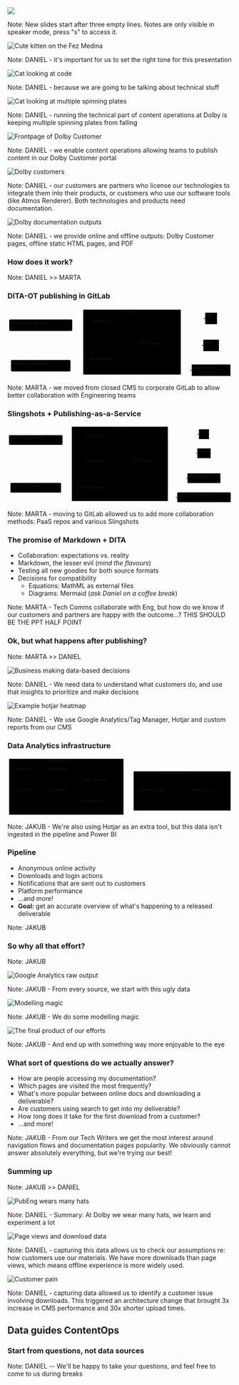 ![](assets/title.svg)

Note:
New slides start after three empty lines.
Notes are only visible in speaker mode, press "s" to access it. 




<img src="assets/kitty.png" alt="Cute kitten on the Fez Medina" style="max-height: 60vh">

Note:
DANIEL - it's important for us to set the right tone for this presentation 




<img src="assets/cat-terminal.png" alt="Cat looking at code" style="max-height: 60vh">

Note:
DANIEL - because we are going to be talking about technical stuff




<img src="assets/cat-plate-spinning.png" alt="Cat looking at multiple spinning plates" style="max-height: 60vh">

Note:
DANIEL - running the technical part of content operations at Dolby is keeping multiple spinning plates from falling




<img src="assets/DBCU.png" alt="Frontpage of Dolby Customer" style="max-height: 60vh">

Note:
DANIEL - we enable content operations allowing teams to publish content in our Dolby Customer portal




<img src="assets/customers.png" alt="Dolby customers" style="max-height: 60vh">

Note:
DANIEL - our customers are partners who license our technologies to integrate them into their products, or customers who use our software tools (like Atmos Renderer). Both technologies and products need documentation.




<img src="assets/outputs.png" alt="Dolby documentation outputs" style="max-height: 60vh">

Note:
DANIEL - we provide online and offline outputs: Dolby Customer pages, offline static HTML pages, and PDF




<!-- .slide: data-background="#000000" -->
### How does it work?

Note:
DANIEL >> MARTA




### DITA-OT publishing in GitLab

<svg aria-roledescription="flowchart-v2" role="graphics-document document" viewBox="-8 -8 1023.0263671875 317.57122802734375" style="max-width: 1023.0263671875px;" xmlns:xlink="http://www.w3.org/1999/xlink" xmlns="http://www.w3.org/2000/svg" width="100%" id="mermaid-1685013992981"><style>#mermaid-1685013992981{font-family:"trebuchet ms",verdana,arial,sans-serif;font-size:16px;fill:#000000;}#mermaid-1685013992981 .error-icon{fill:#552222;}#mermaid-1685013992981 .error-text{fill:#552222;stroke:#552222;}#mermaid-1685013992981 .edge-thickness-normal{stroke-width:2px;}#mermaid-1685013992981 .edge-thickness-thick{stroke-width:3.5px;}#mermaid-1685013992981 .edge-pattern-solid{stroke-dasharray:0;}#mermaid-1685013992981 .edge-pattern-dashed{stroke-dasharray:3;}#mermaid-1685013992981 .edge-pattern-dotted{stroke-dasharray:2;}#mermaid-1685013992981 .marker{fill:#666;stroke:#666;}#mermaid-1685013992981 .marker.cross{stroke:#666;}#mermaid-1685013992981 svg{font-family:"trebuchet ms",verdana,arial,sans-serif;font-size:16px;}#mermaid-1685013992981 .label{font-family:"trebuchet ms",verdana,arial,sans-serif;color:#000000;}#mermaid-1685013992981 .cluster-label text{fill:#333;}#mermaid-1685013992981 .cluster-label span{color:#333;}#mermaid-1685013992981 .label text,#mermaid-1685013992981 span{fill:#000000;color:#000000;}#mermaid-1685013992981 .node rect,#mermaid-1685013992981 .node circle,#mermaid-1685013992981 .node ellipse,#mermaid-1685013992981 .node polygon,#mermaid-1685013992981 .node path{fill:#eee;stroke:#999;stroke-width:1px;}#mermaid-1685013992981 .node .label{text-align:center;}#mermaid-1685013992981 .node.clickable{cursor:pointer;}#mermaid-1685013992981 .arrowheadPath{fill:#333333;}#mermaid-1685013992981 .edgePath .path{stroke:#666;stroke-width:2.0px;}#mermaid-1685013992981 .flowchart-link{stroke:#666;fill:none;}#mermaid-1685013992981 .edgeLabel{background-color:white;text-align:center;}#mermaid-1685013992981 .edgeLabel rect{opacity:0.5;background-color:white;fill:white;}#mermaid-1685013992981 .cluster rect{fill:hsl(0, 0%, 98.9215686275%);stroke:#707070;stroke-width:1px;}#mermaid-1685013992981 .cluster text{fill:#333;}#mermaid-1685013992981 .cluster span{color:#333;}#mermaid-1685013992981 div.mermaidTooltip{position:absolute;text-align:center;max-width:200px;padding:2px;font-family:"trebuchet ms",verdana,arial,sans-serif;font-size:12px;background:hsl(-160, 0%, 93.3333333333%);border:1px solid #707070;border-radius:2px;pointer-events:none;z-index:100;}#mermaid-1685013992981 .flowchartTitleText{text-anchor:middle;font-size:18px;fill:#000000;}#mermaid-1685013992981 :root{--mermaid-font-family:"trebuchet ms",verdana,arial,sans-serif;}</style><g><marker orient="auto" markerHeight="12" markerWidth="12" markerUnits="userSpaceOnUse" refY="5" refX="10" viewBox="0 0 12 20" class="marker flowchart" id="flowchart-pointEnd"><path style="stroke-width: 1; stroke-dasharray: 1, 0;" class="arrowMarkerPath" d="M 0 0 L 10 5 L 0 10 z"></path></marker><marker orient="auto" markerHeight="12" markerWidth="12" markerUnits="userSpaceOnUse" refY="5" refX="0" viewBox="0 0 10 10" class="marker flowchart" id="flowchart-pointStart"><path style="stroke-width: 1; stroke-dasharray: 1, 0;" class="arrowMarkerPath" d="M 0 5 L 10 10 L 10 0 z"></path></marker><marker orient="auto" markerHeight="11" markerWidth="11" markerUnits="userSpaceOnUse" refY="5" refX="11" viewBox="0 0 10 10" class="marker flowchart" id="flowchart-circleEnd"><circle style="stroke-width: 1; stroke-dasharray: 1, 0;" class="arrowMarkerPath" r="5" cy="5" cx="5"></circle></marker><marker orient="auto" markerHeight="11" markerWidth="11" markerUnits="userSpaceOnUse" refY="5" refX="-1" viewBox="0 0 10 10" class="marker flowchart" id="flowchart-circleStart"><circle style="stroke-width: 1; stroke-dasharray: 1, 0;" class="arrowMarkerPath" r="5" cy="5" cx="5"></circle></marker><marker orient="auto" markerHeight="11" markerWidth="11" markerUnits="userSpaceOnUse" refY="5.2" refX="12" viewBox="0 0 11 11" class="marker cross flowchart" id="flowchart-crossEnd"><path style="stroke-width: 2; stroke-dasharray: 1, 0;" class="arrowMarkerPath" d="M 1,1 l 9,9 M 10,1 l -9,9"></path></marker><marker orient="auto" markerHeight="11" markerWidth="11" markerUnits="userSpaceOnUse" refY="5.2" refX="-1" viewBox="0 0 11 11" class="marker cross flowchart" id="flowchart-crossStart"><path style="stroke-width: 2; stroke-dasharray: 1, 0;" class="arrowMarkerPath" d="M 1,1 l 9,9 M 10,1 l -9,9"></path></marker><g class="root"><g class="clusters"><g id="GitLab" class="cluster default"><rect height="295.4759979248047" width="444.151611328125" y="0" x="336.68658447265625" ry="0" rx="0" style=""></rect><g transform="translate(525.0362396240234, 0)" class="cluster-label"><foreignObject height="37.190399169921875" width="67.45230102539062"><div xmlns="http://www.w3.org/1999/xhtml" style="display: inline-block; white-space: nowrap;"><span class="nodeLabel">GitLab</span></div></foreignObject></g></g></g><g class="edgePaths"><path marker-end="url(#flowchart-pointEnd)" style="fill:none;" class="edge-thickness-normal edge-pattern-solid flowchart-link LS-oxygen LE-XML" id="L-oxygen-XML-0" d="M286.687,62.58L290.853,62.333C295.02,62.085,303.353,61.59,311.687,61.343C320.02,61.095,328.353,61.095,337.406,61.095C346.458,61.095,356.229,61.095,361.115,61.095L366,61.095"></path><path marker-end="url(#flowchart-pointEnd)" style="fill:none;" class="edge-thickness-normal edge-pattern-solid flowchart-link LS-oxygen LE-MD" id="L-oxygen-MD-0" d="M197.15,97.19L216.24,106.448C235.329,115.706,273.508,134.222,296.764,143.48C320.02,152.738,328.353,152.738,344.917,161.996C361.481,171.254,386.276,189.77,398.673,199.028L411.071,208.286"></path><path marker-end="url(#flowchart-pointEnd)" style="fill:none;" class="edge-thickness-normal edge-pattern-solid flowchart-link LS-vscode LE-MD" id="L-vscode-MD-0" d="M278.797,254.928L284.279,254.928C289.76,254.928,300.723,254.928,310.372,254.928C320.02,254.928,328.353,254.928,336.687,254.145C345.02,253.362,353.353,251.796,357.52,251.013L361.687,250.23"></path><path marker-end="url(#flowchart-pointEnd)" style="fill:none;" class="edge-thickness-normal edge-pattern-solid flowchart-link LS-XML LE-DITA" id="L-XML-DITA-0" d="M526.029,61.095L530.915,61.095C535.8,61.095,545.572,61.095,564.424,73.686C583.277,86.278,611.21,111.46,625.177,124.052L639.144,136.643"></path><path marker-end="url(#flowchart-pointEnd)" style="fill:none;" class="edge-thickness-normal edge-pattern-solid flowchart-link LS-MD LE-DITA" id="L-MD-DITA-0" d="M530.343,234.381L534.51,234.381C538.676,234.381,547.01,234.381,563.123,226.79C579.236,219.198,603.13,204.016,615.077,196.424L627.023,188.833"></path><path marker-end="url(#flowchart-pointEnd)" style="fill:none;" class="edge-thickness-normal edge-pattern-solid flowchart-link LS-DITA LE-PDF" id="L-DITA-PDF-0" d="M692.062,136.643L706.858,120.536C721.654,104.429,751.246,72.214,770.209,56.107C789.172,40,797.505,40,816.035,40C834.566,40,863.294,40,877.657,40L892.021,40"></path><path marker-end="url(#flowchart-pointEnd)" style="fill:none;" class="edge-thickness-normal edge-pattern-solid flowchart-link LS-DITA LE-HTML" id="L-DITA-HTML-0" d="M755.838,162.738L760.005,162.738C764.172,162.738,772.505,162.738,780.838,162.738C789.172,162.738,797.505,162.738,814.596,162.738C831.686,162.738,857.535,162.738,870.459,162.738L883.383,162.738"></path><path marker-end="url(#flowchart-pointEnd)" style="fill:none;" class="edge-thickness-normal edge-pattern-solid flowchart-link LS-DITA LE-DBCU" id="L-DITA-DBCU-0" d="M694.188,188.833L708.63,203.274C723.071,217.714,751.955,246.595,770.563,261.036C789.172,275.476,797.505,275.476,805.838,275.476C814.172,275.476,822.505,275.476,826.672,275.476L830.838,275.476"></path></g><g class="edgeLabels"><g class="edgeLabel"><g transform="translate(0, 0)" class="label"><foreignObject height="0" width="0"><div xmlns="http://www.w3.org/1999/xhtml" style="display: inline-block; white-space: nowrap;"><span class="edgeLabel"></span></div></foreignObject></g></g><g class="edgeLabel"><g transform="translate(0, 0)" class="label"><foreignObject height="0" width="0"><div xmlns="http://www.w3.org/1999/xhtml" style="display: inline-block; white-space: nowrap;"><span class="edgeLabel"></span></div></foreignObject></g></g><g class="edgeLabel"><g transform="translate(0, 0)" class="label"><foreignObject height="0" width="0"><div xmlns="http://www.w3.org/1999/xhtml" style="display: inline-block; white-space: nowrap;"><span class="edgeLabel"></span></div></foreignObject></g></g><g class="edgeLabel"><g transform="translate(0, 0)" class="label"><foreignObject height="0" width="0"><div xmlns="http://www.w3.org/1999/xhtml" style="display: inline-block; white-space: nowrap;"><span class="edgeLabel"></span></div></foreignObject></g></g><g class="edgeLabel"><g transform="translate(0, 0)" class="label"><foreignObject height="0" width="0"><div xmlns="http://www.w3.org/1999/xhtml" style="display: inline-block; white-space: nowrap;"><span class="edgeLabel"></span></div></foreignObject></g></g><g class="edgeLabel"><g transform="translate(0, 0)" class="label"><foreignObject height="0" width="0"><div xmlns="http://www.w3.org/1999/xhtml" style="display: inline-block; white-space: nowrap;"><span class="edgeLabel"></span></div></foreignObject></g></g><g class="edgeLabel"><g transform="translate(0, 0)" class="label"><foreignObject height="0" width="0"><div xmlns="http://www.w3.org/1999/xhtml" style="display: inline-block; white-space: nowrap;"><span class="edgeLabel"></span></div></foreignObject></g></g><g class="edgeLabel"><g transform="translate(0, 0)" class="label"><foreignObject height="0" width="0"><div xmlns="http://www.w3.org/1999/xhtml" style="display: inline-block; white-space: nowrap;"><span class="edgeLabel"></span></div></foreignObject></g></g></g><g class="nodes"><g transform="translate(668.0905151367188, 162.73799896240234)" id="flowchart-DITA-32" class="node default default"><rect height="52.190399169921875" width="175.495361328125" y="-26.095199584960938" x="-87.7476806640625" ry="5" rx="5" style="" class="basic label-container"></rect><g transform="translate(-80.2476806640625, -18.595199584960938)" style="" class="label"><foreignObject height="37.190399169921875" width="160.495361328125"><div xmlns="http://www.w3.org/1999/xhtml" style="display: inline-block; white-space: nowrap;"><span class="nodeLabel">DITA-OT docker</span></div></foreignObject></g></g><g transform="translate(446.01470947265625, 61.09519958496094)" id="flowchart-XML-27" class="node default default"><rect height="52.190399169921875" width="160.02914428710938" y="-26.095199584960938" x="-80.01457214355469" ry="5" rx="5" style="" class="basic label-container"></rect><g transform="translate(-72.51457214355469, -18.595199584960938)" style="" class="label"><foreignObject height="37.190399169921875" width="145.02914428710938"><div xmlns="http://www.w3.org/1999/xhtml" style="display: inline-block; white-space: nowrap;"><span class="nodeLabel">DITA XML files</span></div></foreignObject></g></g><g transform="translate(446.01470947265625, 234.38079833984375)" id="flowchart-MD-28" class="node default default"><rect height="52.190399169921875" width="168.65625" y="-26.095199584960938" x="-84.328125" ry="5" rx="5" style="" class="basic label-container"></rect><g transform="translate(-76.828125, -18.595199584960938)" style="" class="label"><foreignObject height="37.190399169921875" width="153.65625"><div xmlns="http://www.w3.org/1999/xhtml" style="display: inline-block; white-space: nowrap;"><span class="nodeLabel">Markdown files</span></div></foreignObject></g></g><g transform="translate(143.34329223632812, 71.09519958496094)" id="flowchart-oxygen-26" class="node default"><rect height="52.190399169921875" width="286.68658447265625" y="-26.095199584960938" x="-143.34329223632812" ry="5" rx="5" style="" class="basic label-container"></rect><g transform="translate(-135.84329223632812, -18.595199584960938)" style="" class="label"><foreignObject height="37.190399169921875" width="271.68658447265625"><div xmlns="http://www.w3.org/1999/xhtml" style="display: inline-block; white-space: nowrap;"><span class="nodeLabel">Writer: Oxygen XML editor</span></div></foreignObject></g></g><g transform="translate(143.34329223632812, 254.92839813232422)" id="flowchart-vscode-29" class="node default default"><rect height="52.190399169921875" width="270.907470703125" y="-26.095199584960938" x="-135.4537353515625" ry="5" rx="5" style="" class="basic label-container"></rect><g transform="translate(-127.9537353515625, -18.595199584960938)" style="" class="label"><foreignObject height="37.190399169921875" width="255.907470703125"><div xmlns="http://www.w3.org/1999/xhtml" style="display: inline-block; white-space: nowrap;"><span class="nodeLabel">Engineer: VS Code editor</span></div></foreignObject></g></g><g transform="translate(918.9322967529297, 40)" id="flowchart-PDF-36" class="node default default"><rect height="52.190399169921875" width="53.82196044921875" y="-26.095199584960938" x="-26.910980224609375" ry="0" rx="0" style="" class="basic label-container"></rect><g transform="translate(-19.410980224609375, -18.595199584960938)" style="" class="label"><foreignObject height="37.190399169921875" width="38.82196044921875"><div xmlns="http://www.w3.org/1999/xhtml" style="display: inline-block; white-space: nowrap;"><span class="nodeLabel">PDF</span></div></foreignObject></g></g><g transform="translate(918.9322967529297, 162.73799896240234)" id="flowchart-HTML-37" class="node default default"><rect height="52.190399169921875" width="71.0985107421875" y="-26.095199584960938" x="-35.54925537109375" ry="0" rx="0" style="" class="basic label-container"></rect><g transform="translate(-28.04925537109375, -18.595199584960938)" style="" class="label"><foreignObject height="37.190399169921875" width="56.0985107421875"><div xmlns="http://www.w3.org/1999/xhtml" style="display: inline-block; white-space: nowrap;"><span class="nodeLabel">HTML</span></div></foreignObject></g></g><g transform="translate(918.9322967529297, 275.4759979248047)" id="flowchart-DBCU-38" class="node default default"><rect height="52.190399169921875" width="176.18820190429688" y="-26.095199584960938" x="-88.09410095214844" ry="0" rx="0" style="" class="basic label-container"></rect><g transform="translate(-80.59410095214844, -18.595199584960938)" style="" class="label"><foreignObject height="37.190399169921875" width="161.18820190429688"><div xmlns="http://www.w3.org/1999/xhtml" style="display: inline-block; white-space: nowrap;"><span class="nodeLabel">Dolby Customer</span></div></foreignObject></g></g></g></g></g></svg>

<!-- <pre class="mermaid">
%%{init: {'theme': 'neutral' } }%%
graph LR
    oxygen(Writer: Oxygen XML editor) ==> XML & MD
    vscode(Engineer: VS Code editor) ==> MD

    subgraph GitLab
        XML("DITA XML files") ==> DITA("DITA-OT docker")
        MD("Markdown files") ==> DITA
    end
    DITA ==> PDF & HTML & DBCU[Dolby Customer]
</pre> -->

Note:
MARTA - we moved from closed CMS to corporate GitLab to allow better collaboration with Engineering teams




### Slingshots + Publishing-as-a-Service

<svg aria-roledescription="flowchart-v2" role="graphics-document document" viewBox="-8 -8 1203.435546875 419.76153564453125" style="max-width: 1203.435546875px;" xmlns:xlink="http://www.w3.org/1999/xlink" xmlns="http://www.w3.org/2000/svg" width="100%" id="mermaid-1685013993221"><style>#mermaid-1685013993221{font-family:"trebuchet ms",verdana,arial,sans-serif;font-size:16px;fill:#000000;}#mermaid-1685013993221 .error-icon{fill:#552222;}#mermaid-1685013993221 .error-text{fill:#552222;stroke:#552222;}#mermaid-1685013993221 .edge-thickness-normal{stroke-width:2px;}#mermaid-1685013993221 .edge-thickness-thick{stroke-width:3.5px;}#mermaid-1685013993221 .edge-pattern-solid{stroke-dasharray:0;}#mermaid-1685013993221 .edge-pattern-dashed{stroke-dasharray:3;}#mermaid-1685013993221 .edge-pattern-dotted{stroke-dasharray:2;}#mermaid-1685013993221 .marker{fill:#666;stroke:#666;}#mermaid-1685013993221 .marker.cross{stroke:#666;}#mermaid-1685013993221 svg{font-family:"trebuchet ms",verdana,arial,sans-serif;font-size:16px;}#mermaid-1685013993221 .label{font-family:"trebuchet ms",verdana,arial,sans-serif;color:#000000;}#mermaid-1685013993221 .cluster-label text{fill:#333;}#mermaid-1685013993221 .cluster-label span{color:#333;}#mermaid-1685013993221 .label text,#mermaid-1685013993221 span{fill:#000000;color:#000000;}#mermaid-1685013993221 .node rect,#mermaid-1685013993221 .node circle,#mermaid-1685013993221 .node ellipse,#mermaid-1685013993221 .node polygon,#mermaid-1685013993221 .node path{fill:#eee;stroke:#999;stroke-width:1px;}#mermaid-1685013993221 .node .label{text-align:center;}#mermaid-1685013993221 .node.clickable{cursor:pointer;}#mermaid-1685013993221 .arrowheadPath{fill:#333333;}#mermaid-1685013993221 .edgePath .path{stroke:#666;stroke-width:2.0px;}#mermaid-1685013993221 .flowchart-link{stroke:#666;fill:none;}#mermaid-1685013993221 .edgeLabel{background-color:white;text-align:center;}#mermaid-1685013993221 .edgeLabel rect{opacity:0.5;background-color:white;fill:white;}#mermaid-1685013993221 .cluster rect{fill:hsl(0, 0%, 98.9215686275%);stroke:#707070;stroke-width:1px;}#mermaid-1685013993221 .cluster text{fill:#333;}#mermaid-1685013993221 .cluster span{color:#333;}#mermaid-1685013993221 div.mermaidTooltip{position:absolute;text-align:center;max-width:200px;padding:2px;font-family:"trebuchet ms",verdana,arial,sans-serif;font-size:12px;background:hsl(-160, 0%, 93.3333333333%);border:1px solid #707070;border-radius:2px;pointer-events:none;z-index:100;}#mermaid-1685013993221 .flowchartTitleText{text-anchor:middle;font-size:18px;fill:#000000;}#mermaid-1685013993221 :root{--mermaid-font-family:"trebuchet ms",verdana,arial,sans-serif;}</style><g><marker orient="auto" markerHeight="12" markerWidth="12" markerUnits="userSpaceOnUse" refY="5" refX="10" viewBox="0 0 12 20" class="marker flowchart" id="flowchart-pointEnd"><path style="stroke-width: 1; stroke-dasharray: 1, 0;" class="arrowMarkerPath" d="M 0 0 L 10 5 L 0 10 z"></path></marker><marker orient="auto" markerHeight="12" markerWidth="12" markerUnits="userSpaceOnUse" refY="5" refX="0" viewBox="0 0 10 10" class="marker flowchart" id="flowchart-pointStart"><path style="stroke-width: 1; stroke-dasharray: 1, 0;" class="arrowMarkerPath" d="M 0 5 L 10 10 L 10 0 z"></path></marker><marker orient="auto" markerHeight="11" markerWidth="11" markerUnits="userSpaceOnUse" refY="5" refX="11" viewBox="0 0 10 10" class="marker flowchart" id="flowchart-circleEnd"><circle style="stroke-width: 1; stroke-dasharray: 1, 0;" class="arrowMarkerPath" r="5" cy="5" cx="5"></circle></marker><marker orient="auto" markerHeight="11" markerWidth="11" markerUnits="userSpaceOnUse" refY="5" refX="-1" viewBox="0 0 10 10" class="marker flowchart" id="flowchart-circleStart"><circle style="stroke-width: 1; stroke-dasharray: 1, 0;" class="arrowMarkerPath" r="5" cy="5" cx="5"></circle></marker><marker orient="auto" markerHeight="11" markerWidth="11" markerUnits="userSpaceOnUse" refY="5.2" refX="12" viewBox="0 0 11 11" class="marker cross flowchart" id="flowchart-crossEnd"><path style="stroke-width: 2; stroke-dasharray: 1, 0;" class="arrowMarkerPath" d="M 1,1 l 9,9 M 10,1 l -9,9"></path></marker><marker orient="auto" markerHeight="11" markerWidth="11" markerUnits="userSpaceOnUse" refY="5.2" refX="-1" viewBox="0 0 11 11" class="marker cross flowchart" id="flowchart-crossStart"><path style="stroke-width: 2; stroke-dasharray: 1, 0;" class="arrowMarkerPath" d="M 1,1 l 9,9 M 10,1 l -9,9"></path></marker><g class="root"><g class="clusters"><g id="GitLab" class="cluster default"><rect height="397.66639709472656" width="514.1518249511719" y="0" x="336.68658447265625" ry="0" rx="0" style=""></rect><g transform="translate(560.0363464355469, 0)" class="cluster-label"><foreignObject height="37.190399169921875" width="67.45230102539062"><div xmlns="http://www.w3.org/1999/xhtml" style="display: inline-block; white-space: nowrap;"><span class="nodeLabel">GitLab</span></div></foreignObject></g></g></g><g class="edgePaths"><path marker-end="url(#flowchart-pointEnd)" style="fill:none;" class="edge-thickness-normal edge-pattern-solid flowchart-link LS-oxygen LE-XML" id="L-oxygen-XML-0" d="M286.687,62.58L290.853,62.333C295.02,62.085,303.353,61.59,311.687,61.343C320.02,61.095,328.353,61.095,343.239,61.095C358.124,61.095,379.562,61.095,390.281,61.095L401,61.095"></path><path marker-end="url(#flowchart-pointEnd)" style="fill:none;" class="edge-thickness-normal edge-pattern-solid flowchart-link LS-oxygen LE-MD" id="L-oxygen-MD-0" d="M229.319,97.19L243.047,101.357C256.775,105.524,284.231,113.857,302.125,118.024C320.02,122.19,328.353,122.19,347.813,129.782C367.273,137.373,397.859,152.555,413.152,160.147L428.445,167.738"></path><path marker-end="url(#flowchart-pointEnd)" style="fill:none;" class="edge-thickness-normal edge-pattern-solid flowchart-link LS-vscode LE-MD" id="L-vscode-MD-0" d="M229.319,300.476L243.047,296.309C256.775,292.143,284.231,283.809,302.125,279.643C320.02,275.476,328.353,275.476,348.886,266.218C369.419,256.96,402.151,238.444,418.518,229.186L434.884,219.928"></path><path marker-end="url(#flowchart-pointEnd)" style="fill:none;" class="edge-thickness-normal edge-pattern-solid flowchart-link LS-vscode LE-PaaS" id="L-vscode-PaaS-0" d="M278.797,334.617L284.279,334.943C289.76,335.269,300.723,335.92,310.372,336.246C320.02,336.571,328.353,336.571,336.687,336.571C345.02,336.571,353.353,336.571,357.52,336.571L361.687,336.571"></path><path marker-end="url(#flowchart-pointEnd)" style="fill:none;" class="edge-thickness-normal edge-pattern-solid flowchart-link LS-XML LE-DITA" id="L-XML-DITA-0" d="M561.029,61.095L571.748,61.095C582.467,61.095,603.905,61.095,629.721,78.869C655.537,96.643,685.731,132.19,700.828,149.964L715.925,167.738"></path><path marker-end="url(#flowchart-pointEnd)" style="fill:none;" class="edge-thickness-normal edge-pattern-solid flowchart-link LS-MD LE-DITA" id="L-MD-DITA-0" d="M565.343,193.833L575.343,193.833C585.343,193.833,605.343,193.833,619.51,193.833C633.676,193.833,642.01,193.833,646.176,193.833L650.343,193.833"></path><path marker-end="url(#flowchart-pointEnd)" style="fill:none;" class="edge-thickness-normal edge-pattern-solid flowchart-link LS-PaaS LE-DITA" id="L-PaaS-DITA-0" d="M600.343,336.571L604.51,336.571C608.676,336.571,617.01,336.571,636.532,317.131C656.055,297.69,686.767,258.809,702.122,239.369L717.478,219.928"></path><path marker-end="url(#flowchart-pointEnd)" style="fill:none;" class="edge-thickness-normal edge-pattern-solid flowchart-link LS-DITA LE-PDF" id="L-DITA-PDF-0" d="M757.216,167.738L772.82,146.448C788.424,125.159,819.631,82.579,839.401,61.29C859.172,40,867.505,40,895.236,40C922.968,40,970.097,40,993.661,40L1017.226,40"></path><path marker-end="url(#flowchart-pointEnd)" style="fill:none;" class="edge-thickness-normal edge-pattern-solid flowchart-link LS-DITA LE-HTML" id="L-DITA-HTML-0" d="M795.062,167.738L804.358,163.48C813.654,159.222,832.246,150.706,845.709,146.448C859.172,142.19,867.505,142.19,893.797,142.19C920.088,142.19,964.338,142.19,986.463,142.19L1008.588,142.19"></path><path marker-end="url(#flowchart-pointEnd)" style="fill:none;" class="edge-thickness-normal edge-pattern-solid flowchart-link LS-DITA LE-DBCU" id="L-DITA-DBCU-0" d="M774.128,219.928L786.913,229.186C799.698,238.444,825.268,256.96,842.22,266.218C859.172,275.476,867.505,275.476,885.039,275.476C902.573,275.476,929.308,275.476,942.676,275.476L956.043,275.476"></path><path marker-end="url(#flowchart-pointEnd)" style="fill:none;" class="edge-thickness-normal edge-pattern-solid flowchart-link LS-DITA LE-slingshot" id="L-DITA-slingshot-0" d="M754.095,219.928L770.219,246.218C786.343,272.508,818.591,325.087,838.881,351.377C859.172,377.666,867.505,377.666,875.838,377.666C884.172,377.666,892.505,377.666,896.672,377.666L900.838,377.666"></path></g><g class="edgeLabels"><g class="edgeLabel"><g transform="translate(0, 0)" class="label"><foreignObject height="0" width="0"><div xmlns="http://www.w3.org/1999/xhtml" style="display: inline-block; white-space: nowrap;"><span class="edgeLabel"></span></div></foreignObject></g></g><g class="edgeLabel"><g transform="translate(0, 0)" class="label"><foreignObject height="0" width="0"><div xmlns="http://www.w3.org/1999/xhtml" style="display: inline-block; white-space: nowrap;"><span class="edgeLabel"></span></div></foreignObject></g></g><g class="edgeLabel"><g transform="translate(0, 0)" class="label"><foreignObject height="0" width="0"><div xmlns="http://www.w3.org/1999/xhtml" style="display: inline-block; white-space: nowrap;"><span class="edgeLabel"></span></div></foreignObject></g></g><g class="edgeLabel"><g transform="translate(0, 0)" class="label"><foreignObject height="0" width="0"><div xmlns="http://www.w3.org/1999/xhtml" style="display: inline-block; white-space: nowrap;"><span class="edgeLabel"></span></div></foreignObject></g></g><g class="edgeLabel"><g transform="translate(0, 0)" class="label"><foreignObject height="0" width="0"><div xmlns="http://www.w3.org/1999/xhtml" style="display: inline-block; white-space: nowrap;"><span class="edgeLabel"></span></div></foreignObject></g></g><g class="edgeLabel"><g transform="translate(0, 0)" class="label"><foreignObject height="0" width="0"><div xmlns="http://www.w3.org/1999/xhtml" style="display: inline-block; white-space: nowrap;"><span class="edgeLabel"></span></div></foreignObject></g></g><g class="edgeLabel"><g transform="translate(0, 0)" class="label"><foreignObject height="0" width="0"><div xmlns="http://www.w3.org/1999/xhtml" style="display: inline-block; white-space: nowrap;"><span class="edgeLabel"></span></div></foreignObject></g></g><g class="edgeLabel"><g transform="translate(0, 0)" class="label"><foreignObject height="0" width="0"><div xmlns="http://www.w3.org/1999/xhtml" style="display: inline-block; white-space: nowrap;"><span class="edgeLabel"></span></div></foreignObject></g></g><g class="edgeLabel"><g transform="translate(0, 0)" class="label"><foreignObject height="0" width="0"><div xmlns="http://www.w3.org/1999/xhtml" style="display: inline-block; white-space: nowrap;"><span class="edgeLabel"></span></div></foreignObject></g></g><g class="edgeLabel"><g transform="translate(0, 0)" class="label"><foreignObject height="0" width="0"><div xmlns="http://www.w3.org/1999/xhtml" style="display: inline-block; white-space: nowrap;"><span class="edgeLabel"></span></div></foreignObject></g></g><g class="edgeLabel"><g transform="translate(0, 0)" class="label"><foreignObject height="0" width="0"><div xmlns="http://www.w3.org/1999/xhtml" style="display: inline-block; white-space: nowrap;"><span class="edgeLabel"></span></div></foreignObject></g></g></g><g class="nodes"><g transform="translate(738.0907287597656, 193.83319854736328)" id="flowchart-DITA-83" class="node default default"><rect height="52.190399169921875" width="175.495361328125" y="-26.095199584960938" x="-87.7476806640625" ry="5" rx="5" style="" class="basic label-container"></rect><g transform="translate(-80.2476806640625, -18.595199584960938)" style="" class="label"><foreignObject height="37.190399169921875" width="160.495361328125"><div xmlns="http://www.w3.org/1999/xhtml" style="display: inline-block; white-space: nowrap;"><span class="nodeLabel">DITA-OT docker</span></div></foreignObject></g></g><g transform="translate(481.0148162841797, 61.09519958496094)" id="flowchart-XML-77" class="node default default"><rect height="52.190399169921875" width="160.02914428710938" y="-26.095199584960938" x="-80.01457214355469" ry="5" rx="5" style="" class="basic label-container"></rect><g transform="translate(-72.51457214355469, -18.595199584960938)" style="" class="label"><foreignObject height="37.190399169921875" width="145.02914428710938"><div xmlns="http://www.w3.org/1999/xhtml" style="display: inline-block; white-space: nowrap;"><span class="nodeLabel">DITA XML files</span></div></foreignObject></g></g><g transform="translate(481.0148162841797, 193.83319854736328)" id="flowchart-MD-78" class="node default"><rect height="52.190399169921875" width="168.65625" y="-26.095199584960938" x="-84.328125" ry="5" rx="5" style="" class="basic label-container"></rect><g transform="translate(-76.828125, -18.595199584960938)" style="" class="label"><foreignObject height="37.190399169921875" width="153.65625"><div xmlns="http://www.w3.org/1999/xhtml" style="display: inline-block; white-space: nowrap;"><span class="nodeLabel">Markdown files</span></div></foreignObject></g></g><g transform="translate(481.0148162841797, 336.5711975097656)" id="flowchart-PaaS-81" class="node default"><rect height="52.190399169921875" width="238.65646362304688" y="-26.095199584960938" x="-119.32823181152344" ry="5" rx="5" style="" class="basic label-container"></rect><g transform="translate(-111.82823181152344, -18.595199584960938)" style="" class="label"><foreignObject height="37.190399169921875" width="223.65646362304688"><div xmlns="http://www.w3.org/1999/xhtml" style="display: inline-block; white-space: nowrap;"><span class="nodeLabel">PaaS - Markdown files</span></div></foreignObject></g></g><g transform="translate(143.34329223632812, 71.09519958496094)" id="flowchart-oxygen-76" class="node default default"><rect height="52.190399169921875" width="286.68658447265625" y="-26.095199584960938" x="-143.34329223632812" ry="5" rx="5" style="" class="basic label-container"></rect><g transform="translate(-135.84329223632812, -18.595199584960938)" style="" class="label"><foreignObject height="37.190399169921875" width="271.68658447265625"><div xmlns="http://www.w3.org/1999/xhtml" style="display: inline-block; white-space: nowrap;"><span class="nodeLabel">Writer: Oxygen XML editor</span></div></foreignObject></g></g><g transform="translate(143.34329223632812, 326.5711975097656)" id="flowchart-vscode-79" class="node default default"><rect height="52.190399169921875" width="270.907470703125" y="-26.095199584960938" x="-135.4537353515625" ry="5" rx="5" style="" class="basic label-container"></rect><g transform="translate(-127.9537353515625, -18.595199584960938)" style="" class="label"><foreignObject height="37.190399169921875" width="255.907470703125"><div xmlns="http://www.w3.org/1999/xhtml" style="display: inline-block; white-space: nowrap;"><span class="nodeLabel">Engineer: VS Code editor</span></div></foreignObject></g></g><g transform="translate(1044.1370239257812, 40)" id="flowchart-PDF-89" class="node default default"><rect height="52.190399169921875" width="53.82196044921875" y="-26.095199584960938" x="-26.910980224609375" ry="0" rx="0" style="" class="basic label-container"></rect><g transform="translate(-19.410980224609375, -18.595199584960938)" style="" class="label"><foreignObject height="37.190399169921875" width="38.82196044921875"><div xmlns="http://www.w3.org/1999/xhtml" style="display: inline-block; white-space: nowrap;"><span class="nodeLabel">PDF</span></div></foreignObject></g></g><g transform="translate(1044.1370239257812, 142.19039916992188)" id="flowchart-HTML-90" class="node default default"><rect height="52.190399169921875" width="71.0985107421875" y="-26.095199584960938" x="-35.54925537109375" ry="0" rx="0" style="" class="basic label-container"></rect><g transform="translate(-28.04925537109375, -18.595199584960938)" style="" class="label"><foreignObject height="37.190399169921875" width="56.0985107421875"><div xmlns="http://www.w3.org/1999/xhtml" style="display: inline-block; white-space: nowrap;"><span class="nodeLabel">HTML</span></div></foreignObject></g></g><g transform="translate(1044.1370239257812, 275.4759979248047)" id="flowchart-DBCU-91" class="node default default"><rect height="52.190399169921875" width="176.18820190429688" y="-26.095199584960938" x="-88.09410095214844" ry="0" rx="0" style="" class="basic label-container"></rect><g transform="translate(-80.59410095214844, -18.595199584960938)" style="" class="label"><foreignObject height="37.190399169921875" width="161.18820190429688"><div xmlns="http://www.w3.org/1999/xhtml" style="display: inline-block; white-space: nowrap;"><span class="nodeLabel">Dolby Customer</span></div></foreignObject></g></g><g transform="translate(1044.1370239257812, 377.66639709472656)" id="flowchart-slingshot-93" class="node default default"><rect height="52.190399169921875" width="286.59722900390625" y="-26.095199584960938" x="-143.29861450195312" ry="5" rx="5" style="" class="basic label-container"></rect><g transform="translate(-135.79861450195312, -18.595199584960938)" style="" class="label"><foreignObject height="37.190399169921875" width="271.59722900390625"><div xmlns="http://www.w3.org/1999/xhtml" style="display: inline-block; white-space: nowrap;"><span class="nodeLabel">Slingshot - JFrog or GitLab</span></div></foreignObject></g></g></g></g></g></svg>

<!-- <pre class="mermaid">
%%{init: {'theme': 'neutral' } }%%
graph LR
    oxygen(Writer: Oxygen XML editor) ==> XML & MD
    vscode(Engineer: VS Code editor) ==> MD & PaaS

    subgraph GitLab
        XML("DITA XML files") ==> DITA("DITA-OT docker")
        MD("Markdown files") ==> DITA
        PaaS("PaaS - Markdown files") ==> DITA

    end
    DITA ==> PDF & HTML & DBCU[Dolby Customer]
    DITA ==> slingshot(Slingshot - JFrog or GitLab)
</pre> -->

Note:
MARTA - moving to GitLab allowed us to add more collaboration methods: PaaS repos and various Slingshots




### The promise of Markdown + DITA

* <!-- .element: class="fragment" -->Collaboration: expectations vs. reality 
* <!-- .element: class="fragment" -->Markdown, the lesser evil  
  (*mind the flavours*)
* <!-- .element: class="fragment" -->Testing all new goodies for both source formats
* <!-- .element: class="fragment" -->Decisions for compatibility
    * <!-- .element: class="fragment" -->Equations: MathML as external files
    * <!-- .element: class="fragment" -->Diagrams: Mermaid  
      (*ask Daniel on a coffee break*)

Note:
MARTA - Tech Comms collaborate with Eng, but how do we know if our customers and partners are happy with the outcome...?
THIS SHOULD BE THE PPT HALF POINT




<!-- .slide: data-background="#000000" -->
### Ok, but what happens after publishing?

Note:
MARTA >> DANIEL




<img src="assets/business-data.png" alt="Business making data-based decisions" style="max-height: 60vh">

Note:
DANIEL - We need data to understand what customers do, and use that insights to prioritize and make decisions




<img src="assets/hotjar-heatmap.png" alt="Example hotjar heatmap" style="max-height: 60vh">

Note:
DANIEL - We use Google Analytics/Tag Manager, Hotjar and custom reports from our CMS




### Data Analytics infrastructure

<svg aria-roledescription="flowchart-v2" role="graphics-document document" viewBox="-8 -8 1108.7193603515625 291.47601318359375" style="max-width: 1108.7193603515625px;" xmlns:xlink="http://www.w3.org/1999/xlink" xmlns="http://www.w3.org/2000/svg" width="100%" id="mermaid-1685015105676"><style>#mermaid-1685015105676{font-family:"trebuchet ms",verdana,arial,sans-serif;font-size:16px;fill:#000000;}#mermaid-1685015105676 .error-icon{fill:#552222;}#mermaid-1685015105676 .error-text{fill:#552222;stroke:#552222;}#mermaid-1685015105676 .edge-thickness-normal{stroke-width:2px;}#mermaid-1685015105676 .edge-thickness-thick{stroke-width:3.5px;}#mermaid-1685015105676 .edge-pattern-solid{stroke-dasharray:0;}#mermaid-1685015105676 .edge-pattern-dashed{stroke-dasharray:3;}#mermaid-1685015105676 .edge-pattern-dotted{stroke-dasharray:2;}#mermaid-1685015105676 .marker{fill:#666;stroke:#666;}#mermaid-1685015105676 .marker.cross{stroke:#666;}#mermaid-1685015105676 svg{font-family:"trebuchet ms",verdana,arial,sans-serif;font-size:16px;}#mermaid-1685015105676 .label{font-family:"trebuchet ms",verdana,arial,sans-serif;color:#000000;}#mermaid-1685015105676 .cluster-label text{fill:#333;}#mermaid-1685015105676 .cluster-label span{color:#333;}#mermaid-1685015105676 .label text,#mermaid-1685015105676 span{fill:#000000;color:#000000;}#mermaid-1685015105676 .node rect,#mermaid-1685015105676 .node circle,#mermaid-1685015105676 .node ellipse,#mermaid-1685015105676 .node polygon,#mermaid-1685015105676 .node path{fill:#eee;stroke:#999;stroke-width:1px;}#mermaid-1685015105676 .node .label{text-align:center;}#mermaid-1685015105676 .node.clickable{cursor:pointer;}#mermaid-1685015105676 .arrowheadPath{fill:#333333;}#mermaid-1685015105676 .edgePath .path{stroke:#666;stroke-width:2.0px;}#mermaid-1685015105676 .flowchart-link{stroke:#666;fill:none;}#mermaid-1685015105676 .edgeLabel{background-color:white;text-align:center;}#mermaid-1685015105676 .edgeLabel rect{opacity:0.5;background-color:white;fill:white;}#mermaid-1685015105676 .cluster rect{fill:hsl(0, 0%, 98.9215686275%);stroke:#707070;stroke-width:1px;}#mermaid-1685015105676 .cluster text{fill:#333;}#mermaid-1685015105676 .cluster span{color:#333;}#mermaid-1685015105676 div.mermaidTooltip{position:absolute;text-align:center;max-width:200px;padding:2px;font-family:"trebuchet ms",verdana,arial,sans-serif;font-size:12px;background:hsl(-160, 0%, 93.3333333333%);border:1px solid #707070;border-radius:2px;pointer-events:none;z-index:100;}#mermaid-1685015105676 .flowchartTitleText{text-anchor:middle;font-size:18px;fill:#000000;}#mermaid-1685015105676 :root{--mermaid-font-family:"trebuchet ms",verdana,arial,sans-serif;}</style><g><marker orient="auto" markerHeight="12" markerWidth="12" markerUnits="userSpaceOnUse" refY="5" refX="10" viewBox="0 0 12 20" class="marker flowchart" id="flowchart-pointEnd"><path style="stroke-width: 1; stroke-dasharray: 1, 0;" class="arrowMarkerPath" d="M 0 0 L 10 5 L 0 10 z"></path></marker><marker orient="auto" markerHeight="12" markerWidth="12" markerUnits="userSpaceOnUse" refY="5" refX="0" viewBox="0 0 10 10" class="marker flowchart" id="flowchart-pointStart"><path style="stroke-width: 1; stroke-dasharray: 1, 0;" class="arrowMarkerPath" d="M 0 5 L 10 10 L 10 0 z"></path></marker><marker orient="auto" markerHeight="11" markerWidth="11" markerUnits="userSpaceOnUse" refY="5" refX="11" viewBox="0 0 10 10" class="marker flowchart" id="flowchart-circleEnd"><circle style="stroke-width: 1; stroke-dasharray: 1, 0;" class="arrowMarkerPath" r="5" cy="5" cx="5"></circle></marker><marker orient="auto" markerHeight="11" markerWidth="11" markerUnits="userSpaceOnUse" refY="5" refX="-1" viewBox="0 0 10 10" class="marker flowchart" id="flowchart-circleStart"><circle style="stroke-width: 1; stroke-dasharray: 1, 0;" class="arrowMarkerPath" r="5" cy="5" cx="5"></circle></marker><marker orient="auto" markerHeight="11" markerWidth="11" markerUnits="userSpaceOnUse" refY="5.2" refX="12" viewBox="0 0 11 11" class="marker cross flowchart" id="flowchart-crossEnd"><path style="stroke-width: 2; stroke-dasharray: 1, 0;" class="arrowMarkerPath" d="M 1,1 l 9,9 M 10,1 l -9,9"></path></marker><marker orient="auto" markerHeight="11" markerWidth="11" markerUnits="userSpaceOnUse" refY="5.2" refX="-1" viewBox="0 0 11 11" class="marker cross flowchart" id="flowchart-crossStart"><path style="stroke-width: 2; stroke-dasharray: 1, 0;" class="arrowMarkerPath" d="M 1,1 l 9,9 M 10,1 l -9,9"></path></marker><g class="root"><g class="clusters"><g id="subGraph1" class="cluster default"><rect height="193.2855987548828" width="478.5035400390625" y="61.642799377441406" x="614.2158203125" ry="0" rx="0" style=""></rect><g transform="translate(762.0784454345703, 61.642799377441406)" class="cluster-label"><foreignObject height="37.190399169921875" width="182.77828979492188"><div xmlns="http://www.w3.org/1999/xhtml" style="display: inline-block; white-space: nowrap;"><span class="nodeLabel">Data Visualisation</span></div></foreignObject></g></g><g id="subGraph0" class="cluster default"><rect height="275.4759979248047" width="564.2158203125" y="0" x="0" ry="0" rx="0" style=""></rect><g transform="translate(203.24594116210938, 0)" class="cluster-label"><foreignObject height="37.190399169921875" width="157.72393798828125"><div xmlns="http://www.w3.org/1999/xhtml" style="display: inline-block; white-space: nowrap;"><span class="nodeLabel">Data Collection</span></div></foreignObject></g></g></g><g class="edgePaths"><path marker-end="url(#flowchart-pointEnd)" style="fill:none;" class="edge-thickness-normal edge-pattern-solid flowchart-link LS-IGX LE-AWS" id="L-IGX-AWS-0" d="M173.675,61.095L188.726,61.095C203.778,61.095,233.88,61.095,264.403,65.421C294.926,69.746,325.87,78.397,341.342,82.722L356.814,87.047"></path><path marker-end="url(#flowchart-pointEnd)" style="fill:none;" class="edge-thickness-normal edge-pattern-solid flowchart-link LS-SF LE-AWS" id="L-SF-AWS-0" d="M161.103,163.286L178.25,163.286C195.396,163.286,229.689,163.286,262.308,158.96C294.926,154.635,325.87,145.984,341.342,141.659L356.814,137.333"></path><path marker-end="url(#flowchart-pointEnd)" style="fill:none;" class="edge-thickness-normal edge-pattern-solid flowchart-link LS-AWS LE-PBID" id="L-AWS-PBID-0" d="M536.69,112.19L541.278,112.19C545.865,112.19,555.041,112.19,563.795,112.19C572.549,112.19,580.882,112.19,589.216,112.19C597.549,112.19,605.882,112.19,619.957,116.357C634.031,120.524,653.847,128.857,663.755,133.024L673.663,137.19"></path><path marker-end="url(#flowchart-pointEnd)" style="fill:none;" class="edge-thickness-normal edge-pattern-solid flowchart-link LS-PBID LE-PBIS" id="L-PBID-PBIS-0" d="M832.211,163.286L836.378,163.286C840.545,163.286,848.878,163.286,857.211,163.286C865.545,163.286,873.878,163.286,878.045,163.286L882.211,163.286"></path><path marker-end="url(#flowchart-pointEnd)" style="fill:none;" class="edge-thickness-normal edge-pattern-solid flowchart-link LS-GA LE-PBID" id="L-GA-PBID-0" d="M539.216,214.381L543.382,214.381C547.549,214.381,555.882,214.381,564.216,214.381C572.549,214.381,580.882,214.381,589.216,214.381C597.549,214.381,605.882,214.381,619.957,210.214C634.031,206.047,653.847,197.714,663.755,193.547L673.663,189.381"></path></g><g class="edgeLabels"><g transform="translate(263.9820556640625, 61.09519958496094)" class="edgeLabel"><g transform="translate(-65.30670166015625, -18.595199584960938)" class="label"><foreignObject height="37.190399169921875" width="130.6134033203125"><div xmlns="http://www.w3.org/1999/xhtml" style="display: inline-block; white-space: nowrap;"><span class="edgeLabel">Nightly Build</span></div></foreignObject></g></g><g transform="translate(263.9820556640625, 163.2855987548828)" class="edgeLabel"><g transform="translate(-65.30670166015625, -18.595199584960938)" class="label"><foreignObject height="37.190399169921875" width="130.6134033203125"><div xmlns="http://www.w3.org/1999/xhtml" style="display: inline-block; white-space: nowrap;"><span class="edgeLabel">Nightly Build</span></div></foreignObject></g></g><g class="edgeLabel"><g transform="translate(0, 0)" class="label"><foreignObject height="0" width="0"><div xmlns="http://www.w3.org/1999/xhtml" style="display: inline-block; white-space: nowrap;"><span class="edgeLabel"></span></div></foreignObject></g></g><g class="edgeLabel"><g transform="translate(0, 0)" class="label"><foreignObject height="0" width="0"><div xmlns="http://www.w3.org/1999/xhtml" style="display: inline-block; white-space: nowrap;"><span class="edgeLabel"></span></div></foreignObject></g></g><g class="edgeLabel"><g transform="translate(0, 0)" class="label"><foreignObject height="0" width="0"><div xmlns="http://www.w3.org/1999/xhtml" style="display: inline-block; white-space: nowrap;"><span class="edgeLabel"></span></div></foreignObject></g></g></g><g class="nodes"><g transform="translate(974.9652862548828, 163.2855987548828)" id="flowchart-PBIS-122" class="node default default"><rect height="52.190399169921875" width="185.50814819335938" y="-26.095199584960938" x="-92.75407409667969" ry="5" rx="5" style="" class="basic label-container"></rect><g transform="translate(-85.25407409667969, -18.595199584960938)" style="" class="label"><foreignObject height="37.190399169921875" width="170.50814819335938"><div xmlns="http://www.w3.org/1999/xhtml" style="display: inline-block; white-space: nowrap;"><span class="nodeLabel">Power BI Service</span></div></foreignObject></g></g><g transform="translate(735.7135162353516, 163.2855987548828)" id="flowchart-PBID-121" class="node default default"><rect height="52.190399169921875" width="192.99539184570312" y="-26.095199584960938" x="-96.49769592285156" ry="5" rx="5" style="" class="basic label-container"></rect><g transform="translate(-88.99769592285156, -18.595199584960938)" style="" class="label"><foreignObject height="37.190399169921875" width="177.99539184570312"><div xmlns="http://www.w3.org/1999/xhtml" style="display: inline-block; white-space: nowrap;"><span class="nodeLabel">Power BI Desktop</span></div></foreignObject></g></g><g transform="translate(446.7522888183594, 112.19039916992188)" id="flowchart-AWS-116" class="node default"><rect height="52.190399169921875" width="179.87594604492188" y="-26.095199584960938" x="-89.93797302246094" ry="5" rx="5" style="" class="basic label-container"></rect><g transform="translate(-82.43797302246094, -18.595199584960938)" style="" class="label"><foreignObject height="37.190399169921875" width="164.87594604492188"><div xmlns="http://www.w3.org/1999/xhtml" style="display: inline-block; white-space: nowrap;"><span class="nodeLabel">MySQL database</span></div></foreignObject></g></g><g transform="translate(99.33767700195312, 61.09519958496094)" id="flowchart-IGX-115" class="node default default"><rect height="52.190399169921875" width="148.67535400390625" y="-26.095199584960938" x="-74.33767700195312" ry="5" rx="5" style="" class="basic label-container"></rect><g transform="translate(-66.83767700195312, -18.595199584960938)" style="" class="label"><foreignObject height="37.190399169921875" width="133.67535400390625"><div xmlns="http://www.w3.org/1999/xhtml" style="display: inline-block; white-space: nowrap;"><span class="nodeLabel">Ingeniux CMS</span></div></foreignObject></g></g><g transform="translate(99.33767700195312, 163.2855987548828)" id="flowchart-SF-117" class="node default default"><rect height="52.190399169921875" width="123.53158569335938" y="-26.095199584960938" x="-61.76579284667969" ry="5" rx="5" style="" class="basic label-container"></rect><g transform="translate(-54.26579284667969, -18.595199584960938)" style="" class="label"><foreignObject height="37.190399169921875" width="108.53158569335938"><div xmlns="http://www.w3.org/1999/xhtml" style="display: inline-block; white-space: nowrap;"><span class="nodeLabel">SalesForce</span></div></foreignObject></g></g><g transform="translate(446.7522888183594, 214.38079833984375)" id="flowchart-GA-119" class="node default"><rect height="52.190399169921875" width="184.92706298828125" y="-26.095199584960938" x="-92.46353149414062" ry="5" rx="5" style="" class="basic label-container"></rect><g transform="translate(-84.96353149414062, -18.595199584960938)" style="" class="label"><foreignObject height="37.190399169921875" width="169.92706298828125"><div xmlns="http://www.w3.org/1999/xhtml" style="display: inline-block; white-space: nowrap;"><span class="nodeLabel">Google Analytics</span></div></foreignObject></g></g></g></g></g></svg>

<!-- <pre class="mermaid">
%%{init: {'theme': 'neutral' } }%%
graph LR
  subgraph Data Collection
    IGX("Ingeniux CMS") ==>|Nightly Build| AWS("MySQL database")
    SF("SalesForce") ==>|Nightly Build| AWS
    GA("Google Analytics")
  end
  subgraph Data Visualisation
    AWS ==> PBID("Power BI Desktop") ==> PBIS("Power BI Service")
    GA ==> PBID
  end
</pre> -->

Note:
JAKUB - We're also using Hotjar as an extra tool, but this data isn't ingested in the pipeline and Power BI




### Pipeline

* <!-- .element: class="fragment" -->Anonymous online activity
* <!-- .element: class="fragment" -->Downloads and login actions
* <!-- .element: class="fragment" -->Notifications that are sent out to customers
* <!-- .element: class="fragment" -->Platform performance
* <!-- .element: class="fragment" -->...and more!
* <!-- .element: class="fragment" -->  
  **Goal:** get an accurate overview of what's happening to a released deliverable

Note:
JAKUB




### So why all that effort?

Note:
JAKUB




<img src="assets/raw_data.png" alt="Google Analytics raw output" style="max-height: 60vh">

Note:
JAKUB - From every source, we start with this ugly data




<img src="assets/data_model.png" alt="Modelling magic">

Note:
JAKUB - We do some modelling magic




<img src="assets/report_screenshot.png" alt="The final product of our efforts" style="max-height: 60vh">

Note:
JAKUB - And end up with something way more enjoyable to the eye




### What sort of questions do we actually answer?

* <!-- .element: class="fragment" -->How are people accessing my documentation?
* <!-- .element: class="fragment" -->Which pages are visited the most frequently?
* <!-- .element: class="fragment" -->What's more popular between online docs and downloading a deliverable?
* <!-- .element: class="fragment" -->Are customers using search to get into my deliverable?
* <!-- .element: class="fragment" -->How long does it take for the first download from a customer?  
* <!-- .element: class="fragment" -->...and more! 

Note:
JAKUB - From our Tech Writers we get the most interest around navigation flows and documentation pages popularity.
We obviously cannot answer absolutely everything, but we're trying our best!




<!-- .slide: data-background="#000000" -->
### Summing up

Note:
JAKUB >> DANIEL




<img src="assets/cat-hats.png" alt="PubEng wears many hats" style="max-height: 60vh">

Note:
DANIEL - Summary: At Dolby we wear many hats, we learn and experiment a lot




<img src="assets/data.png" alt="Page views and download data" style="max-height: 60vh">

Note:
DANIEL - capturing this data allows us to check our assumptions re: how customers use our materials.
We have more downloads than page views, which means offline experience is more widely used.




<img src="assets/customer-pain.png" alt="Customer pain" style="max-height: 60vh">

Note:
DANIEL - capturing data allowed us to identify a customer issue involving downloads.
This triggered an architecture change that brought 3x increase in CMS performance and 30x shorter upload times.



<!-- .slide: data-background="#000000" -->
## Data guides ContentOps <!-- .element: class="fragment" -->

### Start from questions, not data sources <!-- .element: class="fragment" -->

Note:
DANIEL -- We'll be happy to take your questions, and feel free to come to us during breaks